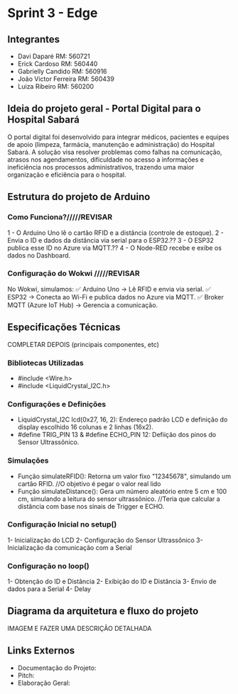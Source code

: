 # Sprint 3 - Edge

## Integrantes
- Davi Daparé RM: 560721
- Erick Cardoso RM: 560440
- Gabrielly Candido RM: 560916
- João Victor Ferreira RM: 560439
- Luiza Ribeiro RM: 560200

## Ideia do projeto geral - Portal Digital para o Hospital Sabará

O portal digital foi desenvolvido para integrar médicos, pacientes e equipes de apoio (limpeza, farmácia, manutenção e administração) do Hospital Sabará. A solução visa resolver problemas como falhas na comunicação, atrasos nos agendamentos, dificuldade no acesso a informações e ineficiência nos processos administrativos, trazendo uma maior organização e eficiência para o hospital.

## Estrutura do projeto de Arduino
### Como Funciona?/////REVISAR
1 - O Arduino Uno lê o cartão RFID e a distância (controle de estoque).
2 - Envia o ID e dados da distância via serial para o ESP32.??
3 - O ESP32 publica esse ID no Azure via MQTT.??
4 - O Node-RED recebe e exibe os dados no Dashboard.

### Configuração do Wokwi /////REVISAR
No Wokwi, simulamos: 
✅ Arduino Uno → Lê RFID e envia via serial.
✅ ESP32 → Conecta ao Wi-Fi e publica dados no Azure via MQTT.
✅ Broker MQTT (Azure IoT Hub) → Gerencia a comunicação.

## Especificações Técnicas
COMPLETAR DEPOIS (principais componentes, etc)
### Bibliotecas Utilizadas
- #include <Wire.h>
- #include <LiquidCrystal_I2C.h>

### Configurações e Definições
- LiquidCrystal_I2C lcd(0x27, 16, 2): Endereço padrão LCD e definição do display escolhido 16 colunas e 2 linhas (16x2).
- #define TRIG_PIN 13 & #define ECHO_PIN 12: Defiição dos pinos do Sensor Ultrassônico.

### Simulações
- Função simulateRFID(): Retorna um valor fixo "12345678", simulando um cartão RFID. //O objetivo é pegar o valor real lido
- Função simulateDistance(): Gera um número aleatório entre 5 cm e 100 cm, simulando a leitura do sensor ultrassônico. //Teria que calcular a distância com base nos sinais de Trigger e ECHO.

### Configuração Inicial no setup()
1- Inicialização do LCD
2- Configuração do Sensor Ultrassônico
3- Inicialização da comunicação com a Serial

### Configuração no loop()
1- Obtenção do ID e Distância
2- Exibição do ID e Distância
3- Envio de dados para a Serial
4- Delay

## Diagrama da arquitetura e fluxo do projeto
IMAGEM E FAZER UMA DESCRIÇÃO DETALHADA

## Links Externos
- Documentação do Projeto:
- Pitch:
- Elaboração Geral: 
